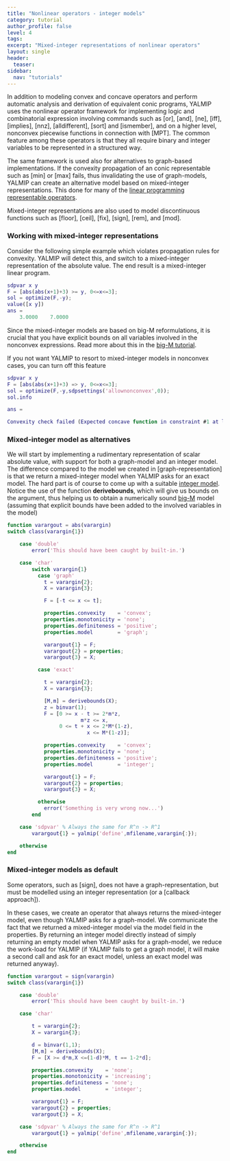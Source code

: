 ```yaml
---
title: "Nonlinear operators - integer models"
category: tutorial
author_profile: false
level: 4
tags:
excerpt: "Mixed-integer representations of nonlinear operators"
layout: single
header:
  teaser:
sidebar:
  nav: "tutorials"
---
```


In addition to modeling convex and concave operators and perform automatic analysis and derivation of equivalent conic programs, YALMIP uses the nonlinear operator framework for implementing logic and combinatorial expression involving commands such as [or], [and], [ne], [iff], [implies], [nnz], [alldifferent], [sort] and [ismember], and on a higher level, nonconvex piecewise functions in connection with [MPT]. The common feature among these operators is that they all require binary and integer variables to be represented in a structured way.

The same framework is used also for alternatives to graph-based implementations. If the convexity propagation of an conic representable such as [min] or [max] fails, thus invalidating the use of graph-models, YALMIP can create an alternative model based on mixed-integer representations. This done for many of the [linear programming representable operators](/tags/#linear-programming-representable).

Mixed-integer representations are also used to model discontinuous functions such as [floor], [ceil], [fix], [sign], [rem], and [mod].

### Working with mixed-integer representations

Consider the following simple example which violates propagation rules for convexity. YALMIP will detect this, and switch to a mixed-integer representation of the absolute value. The end result is a mixed-integer linear program.

````matlab
sdpvar x y
F = [abs(abs(x+1)+3) >= y, 0<=x<=3];
sol = optimize(F,-y);
value([x y])
ans =
    3.0000    7.0000
````

Since the mixed-integer models are based on big-M reformulations, it is crucial that you have explicit bounds on all variables involved in the nonconvex expressions. Read more about this in the [big-M tutorial](/tutorials/bigmandconvexhulls).

If you not want YALMIP to resort to mixed-integer models in nonconvex cases, you can turn off this feature

````matlab
sdpvar x y
F = [abs(abs(x+1)+3) => y, 0<=x<=3];
sol = optimize(F,-y,sdpsettings('allownonconvex',0));
sol.info

ans =

Convexity check failed (Expected concave function in constraint #1 at level 1)
````


### Mixed-integer model as alternatives

We will start by implementing a rudimentary representation of scalar absolute value, with support for both a graph-model and an integer model. The difference compared to the model we created in [graph-representation] is that we return a mixed-integer model when YALMIP asks for an exact model. The hard part is of course to come up with a suitable [integer model](/tutorial/bigmandconvexhulls). Notice the use of the function **derivebounds**, which will give us bounds on the argument, thus helping us to obtain a numerically sound  [big-M](/tutorial/bigmandconvexhulls) model (assuming that explicit bounds have been added to the involved variables in the model)

````matlab
function varargout = abs(varargin)
switch class(varargin{1})    

    case 'double'
        error('This should have been caught by built-in.')

    case 'char'   
        switch varargin{1}
          case 'graph'
            t = varargin{2};
            X = varargin{3};

            F = [-t <= x <= t];

            properties.convexity    = 'convex';
            properties.monotonicity = 'none';  
            properties.definiteness = 'positive';
            properties.model        = 'graph';	  

            varargout{1} = F;
            varargout{2} = properties;
            varargout{3} = X;

          case 'exact'

            t = varargin{2};
            X = varargin{3};

            [M,m] = derivebounds(X);
            z = binvar(1);
            F = [0 >= x - t >= 2*m*z,
                        m*z <= x,
                 0 <= t + x <= 2*M*(1-z),
                          x <= M*(1-z)];

            properties.convexity    = 'convex';
            properties.monotonicity = 'none';
            properties.definiteness = 'positive';	  
            properties.model        = 'integer';

            varargout{1} = F;
            varargout{2} = properties;
            varargout{3} = X;

          otherwise
            error('Something is very wrong now...')
        end    

    case 'sdpvar' % Always the same for R^n -> R^1
        varargout{1} = yalmip('define',mfilename,varargin{:});    

    otherwise
end

````

### Mixed-integer models as default

Some operators, such as [sign], does not have a graph-representation, but must be modelled using an integer representation (or a [callback approach]).

In these cases, we create an operator that always returns the mixed-integer model, even though YALMIP asks for a graph-model. We communicate the fact that we returned a mixed-integer model via the model field in the properties. By returning an integer model directly instead of simply returning an empty model when YALMIP asks for a graph-model, we reduce the work-load for YALMIP (if YALMIP fails to get a graph model, it will make a second call and ask for an exact model, unless an exact model was returned anyway).

````matlab
function varargout = sign(varargin)
switch class(varargin{1})    

    case 'double'
        error('This should have been caught by built-in.')

    case 'char'   

        t = varargin{2};
        X = varargin{3};

        d = binvar(1,1);
        [M,m] = derivebounds(X);
        F = [X >= d*m,X <=(1-d)*M, t == 1-2*d];

        properties.convexity    = 'none';
        properties.monotonicity = 'increasing';
        properties.definiteness = 'none';	  
        properties.model        = 'integer';	  

        varargout{1} = F;
        varargout{2} = properties;
        varargout{3} = X;

    case 'sdpvar' % Always the same for R^n -> R^1
        varargout{1} = yalmip('define',mfilename,varargin{:});    

    otherwise
end
````
